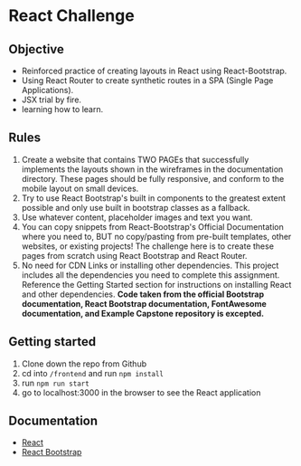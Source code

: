 # React Challenge
## Objective
 * Reinforced practice of creating layouts in React using React-Bootstrap.
 * Using React Router to create synthetic routes in a SPA (Single Page Applications).
 * JSX trial by fire.
 * learning how to learn.
 ## Rules 
 1. Create a website that contains TWO PAGEs that successfully implements the layouts shown in the wireframes in the documentation directory. These pages should be fully responsive, and conform to the mobile layout on small devices.
 2. Try to use React Bootstrap's built in components to the greatest extent possible and only use built in bootstrap classes as a fallback.
 3.  Use whatever content, placeholder images and text you want.
 4. You can copy snippets from React-Bootstrap's Official Documentation where you need to, BUT no copy/pasting from pre-built templates, other websites, or existing projects! The challenge here is to create these pages from scratch using React Bootstrap and React Router.
 5. No need for CDN Links or installing other dependencies. This project includes all the dependencies you need to complete this assignment. Reference the Getting Started section for instructions on installing React and other dependencies. 
 **Code taken from the official Bootstrap documentation, React Bootstrap documentation, FontAwesome documentation, and Example Capstone repository is excepted.**
## Getting started
1. Clone down the repo from Github
2. cd into `/frontend` and run `npm install`
3. run `npm run start`
4. go to localhost:3000 in the browser to see the React application
## Documentation
* [React](https://reactjs.org/docs/introducing-jsx.html) 
* [React Bootstrap](https://react-bootstrap.github.io) 
